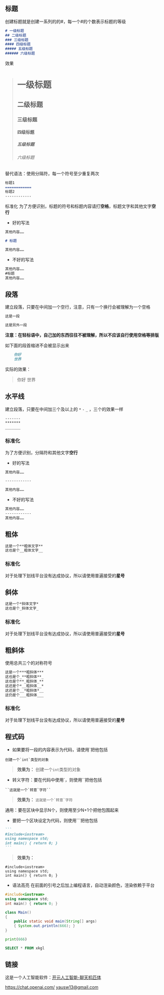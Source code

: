 
## 标题

创建标题就是创建一系列的的#，每一个#的个数表示标题的等级
```markdown
# 一级标题
## 二级标题
### 三级标题
#### 四级标题
##### 五级标题
###### 六级标题
```
效果
> # 一级标题
> ## 二级标题
> ### 三级标题
> #### 四级标题
> ##### 五级标题
> ###### 六级标题

替代语法：使用分隔符，每一个符号至少重复两次
```markdown
标题1
============
标题2
------------
```

标准化
为了方便识别，标题的符号和标题内容请打**空格**，标题文字和其他文字**空行**

- 好的写法
```markdown
其他内容……

# 标题

其他内容……
```
- 不好的写法
```markdown
其他内容……
#标题
其他内容……
```


## 段落
建立段落，只要在中间加一个空行，注意，只有一个换行会被理解为一个空格
```markdown
这是一段

这是另外一段
```
**注意：在轻标语中，自己加的东西往往不被理解，所以不应该自行使用空格等排版**

如下面的段首缩进不会被显示出来
```markdown
	你好
	世界
```
实际的效果：
> 	你好
> 	世界

## 水平线
建立段落，只要在中间加三个及以上的 `*` `-` `_` ，三个的效果一样

```markdown
-------
*******
_______
```
### 标准化

为了方便识别，分隔符和其他文字**空行**

- 好的写法
```markdown
其他内容……

------------

其他内容……
```
- 不好的写法
```markdown
其他内容……
------------
其他内容……
```

## 粗体

```markdown
这是一个**粗体文字**
这也是个__粗体文字__
```

### 标准化

对于处理下划线平台没有达成协议，所以请使用普遍接受的**星号**


## 斜体

```markdown
这是一个*斜体文字*
这也是个_斜体文字_
```

### 标准化

对于处理下划线平台没有达成协议，所以请使用普遍接受的**星号**

## 粗斜体

使用总共三个的对称符号
```markdown
这是一个***粗斜体***
这也是个_**粗斜体**_
这也是个**_粗斜体_**
这还是个*__粗斜体__*
这还是个__*粗斜体*__
这仍是个___粗斜体___
```

### 标准化

对于处理下划线平台没有达成协议，所以请使用普遍接受的**星号**



## 程式码

- 如果要将一段的内容表示为代码，请使用`把他包括
```
创建一个`int`类型的对象
```
>**效果为：** 创建一个`int`类型的对象


- 转义字符：要在代码中使用`，则使用``把他包括
```
``这就是一个`转意`字符``
```
>**效果为：** ``这就是一个`转意`字符``

通用：要在区块中显示N个，则使用至少N+1个把他包围起来


- 要把一个区块设定为代码，则使用```把他包括	

````markdown
```
#include<iostream>
using namespace std;
int main() { return 0; }
```
````

>**效果为：**
```
#include<iostream>
using namespace std;
int main() { return 0; }
```


- 语法高亮
在前面的引号之后加上编程语言，自动渲染颜色，渲染依赖于平台

```c++
#include<iostream>
using namespace std;
int main() { return 0; }
```

```java
class Main()
{
	public static void main(String[] args)
	{ System.out.println(666); }
}
```

```python
print(666)
```

```sql
SELECT * FROM xkgl
```

## 链接


这是一个人工智能软件：[开元人工智能-聊天机匹体](https://chat.openai.com/)

<https://chat.openai.com/>
<yausw13@gmail.com>